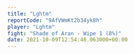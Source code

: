```yaml
---
title: "Lghtm"
reportCode: "9AfVWmKt2b34yk8h"
player: "Lghtm"
fight: "Shade of Aran - Wipe 1 (8%)"
date: 2021-10-09T12:54:48.063000+00:00
---
```

